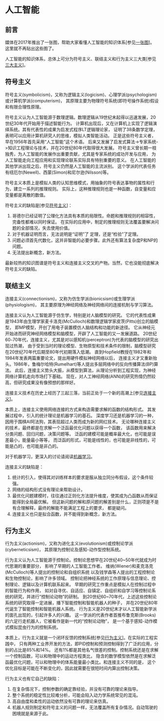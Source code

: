 ﻿<!--
  Copyright (c) 2017, Xin YUAN, courses of Zhejiang University
  All rights reserved.

  This program is free software; you can redistribute it and/or
  modify it under the terms of the 2-Clause BSD License.

  Author contact information:
    yxxinyuan@zju.edu.cn
-->

# 人工智能

## 前言

媒体在2017年推出了一张图，帮助大家看懂人工智能的知识体系[参见[一张图][AITU-20170801]]。
这里就不再贴出这些图了。

人工智能的知识体系，总体上可分为符号主义、联结主义和行为主义三大类[参见[三大主义][ZY-20161026]]。

## 符号主义

符号主义(symbolicism)，又称为逻辑主义(logicism)、心理学派(psychologism)或计算机学派(computerism)，
其原理主要为物理符号系统(即符号操作系统)假设和有限合理性原理。

符号主义认为人工智能源于数理逻辑。数理逻辑从19世纪末起得以迅速发展，20世纪30年代开始用于描述智能行为。
计算机出现后，又在计算机上实现了逻辑演绎系统。其有代表性的成果为启发式程序LT逻辑理论家，
证明了38条数学定理，表明可以应用计算机研究人的思维，模拟人类智能活动。
正是这些符号主义者，早在1956年首先采用“人工智能”这个术语。
后来又发展了启发式算法->专家系统->知识工程理论与技术，并在20世纪80年代取得很大发展。
符号主义曾长期一枝独秀，为人工智能的发展作出重要贡献，尤其是专家系统的成功开发与应用，
为人工智能走向工程应用和实现理论联系实际具有特别重要的意义。
在人工智能的其他学派出现之后，符号主义仍然是人工智能的主流派别。
这个学派的代表任务有纽厄尔(Newell)、西蒙(Simon)和尼尔逊(Nilsson)等。

符号主义本质上是模拟人类的认知思维模式，用抽象的符号表达事物的属性和行为，建立一系列的推理规则。
实际上，这种推理规则也是一种函数，自变量和应变量都是离散的数值。

符号主义的缺陷是[参见[符号主义][FH-20170717]]：

1. 哥德尔已经证明了公理化方法具有本质的局限性。命题和推理规则的相容性，完备性都难以同时保证。
在实际的应用中，制定的推理规则无法覆盖要解决问题的全部情况，失去使用价值。
1. 对于机器证明而言，无法说明是“证明”了 定理，还是“检验”了定理。
1. 问题必须首先代数化，这并非智能的必要步骤。此外还有算法复杂度P和NP的问题。
1. 无法提出新概念，新方法。

最新较热的知识图谱是符号主义和连接主义交叉的产物。当然，它也没能彻底解决符号主义的缺陷。

## 联结主义

连接主义(connectionism)，又称为仿生学派(bionicsism)或生理学派(physiologism)，
其主要原理为神经网络及神经网络间的连接机制与学习算法。

连接主义认为人工智能源于仿生学，特别是对人脑模型的研究。
它的代表性成果是1943年由生理学家麦卡洛克(McCulloch)和数理逻辑学家皮茨(Pitts)创立的脑模型，
即MP模型，开创了用电子装置模仿人脑结构和功能的新途径。
它从神经元开始进而研究神经网络模型和脑模型，开辟了人工智能的又一发展道路。
20世纪60`~`70年代，连接主义，尤其是对以感知机(perceptron)为代表的脑模型的研究出现过热潮，
由于受到当时的理论模型、生物原型和技术条件的限制，脑模型研究在20世纪70年代后期至80年代初期落入低潮。
直到Hopfield教授在1982年和1984年发表两篇重要论文，提出用硬件模拟神经网络以后，
连接主义才又重新抬头。1986年，鲁梅尔哈特(Rumelhart)等人提出多层网络中的反向传播算法(BP)算法。
此后，连接主义势头大振，从模型到算法，从理论分析到工程实现，为神经网络计算机走向市场打下基础。
现在，对人工神经网络(ANN)的研究热情仍然较高，但研究成果没有像预想的那样好。

连接主义技术在历史上经历了三起三落，当前正处于一个新的高潮上[参见[连接主义][LJ-20170628]]。

本质上，连接主义使用网络连接的方式来构造需要求解的函数的结构形式。
其发展过程中，引入的统计理论是机器学习的基石。
深度学习还是机器学习的一种，因用于围棋AI阿法狗，其表现超过人类而成为新的网红技术。
无论哪种连接主义的技术，最终都是在求解一个泛函最优化问题以获得一个函数，
该函数用来解决分类问题、回归问题，决策问题等。
泛函的建模可能是概率最大化，也可能是误差最小，能量最小等等，
而泛函的形式，可能是线性的，也可能是非线性的，可能是凸的，也可能是非凸的。

对于机器学习，更深入的讨论请阅读[机器学习](ml.md)。

连接主义的缺陷是：

1. 统计的引入，使得其对训练样本的要求是服从独立同分布假设，这个条件较强。
1. 网络的结构形式没有理论来帮助设计。
1. 最优化问题建模时，往往通过正则化方法提升维度，使其成为凸函数从而保证能得到全局最优解。
但这新问题的解和原问题的解差别是什么，正则项是不是有合理解释，最终的解能不能满足工程上的要求，
都是疑问。
1. 连接主义也只是拟合函数，并不能得到新概念，新方法。

## 行为主义

行为主义(actionism)，又称为进化主义(evolutionism)或控制论学派(cyberneticsism)，
其原理为控制论及感知-动作型控制系统。

行为主义认为人工智能源于控制论。控制论思想早在20世纪40\~50年代就成为时代思潮的重要部分，
影响了早期的人工智能工作者。
维纳(Wiener)和麦克洛克(McCulloch)等人提出的控制论和自组织系统
以及钱学森等人提出的工程控制论和生物控制论，影响了许多领域。
控制论把神经系统的工作原理与信息理论、控制理论、逻辑以及计算机联系起来。
早期的研究工作重点是模拟人在控制过程中的智能行为和作用，
如对自寻优、自适应、自镇定、自组织和自学习等控制论系统的研究，并进行“控制论动物”的研制。
到20世纪60\~70年代，上述这些控制论系统的研究取得一定进展，播下智能控制和智能机器人的种子，
并在20世纪80年代诞生了智能控制和智能机器人系统。
行为主义是20世纪末才以人工智能新学派的面孔出现的，引起许多人的兴趣。
这一学派的代表作者首推布鲁克斯(Brooks)的六足行走机器人，它被看作是新一代的“控制论动物”，
是一个基于感知-动作模式模拟昆虫行为的控制系统。

本质上，行为主义就是一个闭环反馈的控制系统[参见[行为主义][XW-20170628]]。在实际的工程实践中，
只有两种工业界开发的方法，即PID控制和预测控制得到了广泛的应用，分别的占比是85%和14%。
还有1%都是其他名气很差的控制。控制系统还是在求解一个控制函数，可以和物理中的运动方程类比，
隐含的数学模型依然是在求解泛函最优化问题，可以和物理中的体系能量最小类比。和连接主义不同的是，
这个优化目标是可能在不断变化的，因此就需要在很短时间内算出控制决策。

行为主义也有它自己的缺陷：

1. 在复杂情况下，控制参数的确定靠经验，并没有可靠的理论来指导。
1. 整个系统的稳定性比较难分析，可能会陷入动力学系统常见的混沌。
1. 高自由度和柔性的运动依然没有可靠的理论来仿真。
1. 机器人规则制定和符号主义的问题一样，无法覆盖所有复杂情况。自动驾驶的困境就是来源于此。

[AITU-20170801]: http://www.sohu.com/a/161327614_236505 "一张图"
[ZY-20161026]: https://blog.csdn.net/u011531010/article/details/52935348 "三大主义"
[FH-20170717]: http://www.sohu.com/a/157710445_466950 "符号主义"
[LJ-20170628]: http://blog.sina.com/s/blog_a30c17f30102x63x.html "连接主义"
[XW-20170628]: http://blog.sina.com.cn/s/blog_a30c17f30102x640.html "行为主义"
